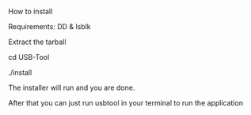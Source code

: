 How to install


Requirements: DD & lsblk

Extract the tarball

cd USB-Tool

./install

The installer will run and you are done.

After that you can just run usbtool in your terminal to run the application
